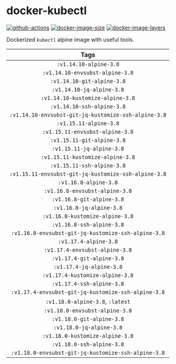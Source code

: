 # docker-kubectl

[![github-actions](https://github.com/theohbrothers/docker-kubectl/workflows/build/badge.svg)](https://github.com/theohbrothers/docker-kubectl/actions)
[![docker-image-size](https://img.shields.io/microbadger/image-size/theohbrothers/docker-kubectl/latest)](https://hub.docker.com/r/theohbrothers/docker-kubectl)
[![docker-image-layers](https://img.shields.io/microbadger/layers/theohbrothers/docker-kubectl/latest)](https://hub.docker.com/r/theohbrothers/docker-kubectl)

Dockerized `kubectl` alpine image with useful tools.

| Tags |
|:-------:|
| `:v1.14.10-alpine-3.8` |
| `:v1.14.10-envsubst-alpine-3.8` |
| `:v1.14.10-git-alpine-3.8` |
| `:v1.14.10-jq-alpine-3.8` |
| `:v1.14.10-kustomize-alpine-3.8` |
| `:v1.14.10-ssh-alpine-3.8` |
| `:v1.14.10-envsubst-git-jq-kustomize-ssh-alpine-3.8` |
| `:v1.15.11-alpine-3.8` |
| `:v1.15.11-envsubst-alpine-3.8` |
| `:v1.15.11-git-alpine-3.8` |
| `:v1.15.11-jq-alpine-3.8` |
| `:v1.15.11-kustomize-alpine-3.8` |
| `:v1.15.11-ssh-alpine-3.8` |
| `:v1.15.11-envsubst-git-jq-kustomize-ssh-alpine-3.8` |
| `:v1.16.8-alpine-3.8` |
| `:v1.16.8-envsubst-alpine-3.8` |
| `:v1.16.8-git-alpine-3.8` |
| `:v1.16.8-jq-alpine-3.8` |
| `:v1.16.8-kustomize-alpine-3.8` |
| `:v1.16.8-ssh-alpine-3.8` |
| `:v1.16.8-envsubst-git-jq-kustomize-ssh-alpine-3.8` |
| `:v1.17.4-alpine-3.8` |
| `:v1.17.4-envsubst-alpine-3.8` |
| `:v1.17.4-git-alpine-3.8` |
| `:v1.17.4-jq-alpine-3.8` |
| `:v1.17.4-kustomize-alpine-3.8` |
| `:v1.17.4-ssh-alpine-3.8` |
| `:v1.17.4-envsubst-git-jq-kustomize-ssh-alpine-3.8` |
| `:v1.18.0-alpine-3.8`, `:latest` |
| `:v1.18.0-envsubst-alpine-3.8` |
| `:v1.18.0-git-alpine-3.8` |
| `:v1.18.0-jq-alpine-3.8` |
| `:v1.18.0-kustomize-alpine-3.8` |
| `:v1.18.0-ssh-alpine-3.8` |
| `:v1.18.0-envsubst-git-jq-kustomize-ssh-alpine-3.8` |

